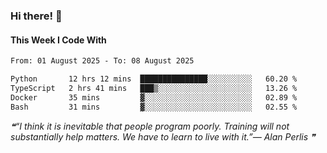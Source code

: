 ### Hi there! 👋

#### This Week I Code With
<!--START_SECTION:waka-->

```txt
From: 01 August 2025 - To: 08 August 2025

Python       12 hrs 12 mins  ███████████████░░░░░░░░░░   60.20 %
TypeScript   2 hrs 41 mins   ███▒░░░░░░░░░░░░░░░░░░░░░   13.26 %
Docker       35 mins         ▓░░░░░░░░░░░░░░░░░░░░░░░░   02.89 %
Bash         31 mins         ▓░░░░░░░░░░░░░░░░░░░░░░░░   02.55 %
```

<!--END_SECTION:waka-->

<!--STARTS_HERE_QUOTE_README-->
<i>❝“I think it is inevitable that people program poorly.  Training will not substantially help matters.  We have to learn to live with it.”— Alan Perlis   ❞</i>
<!--ENDS_HERE_QUOTE_README-->
